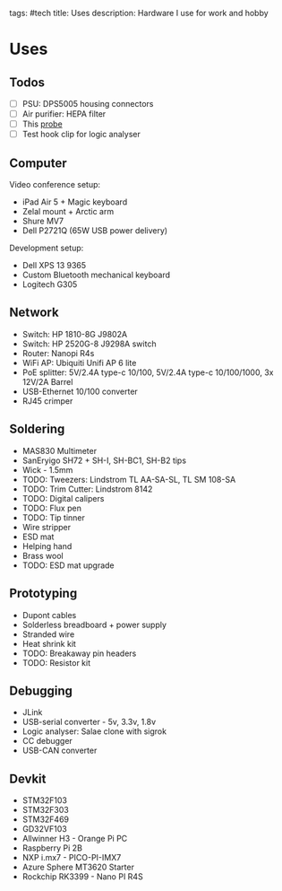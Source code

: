 tags: #tech
title: Uses
description: Hardware I use for work and hobby

Uses
====

Todos
-----

-   [ ] PSU: DPS5005 housing connectors
-   [ ] Air purifier: HEPA filter
-   [ ] This [probe]
-   [ ] Test hook clip for logic analyser

Computer
--------

Video conference setup:

-   iPad Air 5 + Magic keyboard
-   Zelal mount + Arctic arm
-   Shure MV7
-   Dell P2721Q (65W USB power delivery)

Development setup:

-   Dell XPS 13 9365
-   Custom Bluetooth mechanical keyboard
-   Logitech G305

Network
-------

-   Switch: HP 1810-8G J9802A
-   Switch: HP 2520G-8 J9298A switch
-   Router: Nanopi R4s
-   WiFi AP: Ubiquiti Unifi AP 6 lite
-   PoE splitter: 5V/2.4A type-c 10/100, 5V/2.4A type-c 10/100/1000, 3x
    12V/2A Barrel
-   USB-Ethernet 10/100 converter
-   RJ45 crimper

Soldering
---------

-   MAS830 Multimeter
-   SanEryigo SH72 + SH-I, SH-BC1, SH-B2 tips
-   Wick - 1.5mm
-   TODO: Tweezers: Lindstrom TL AA-SA-SL, TL SM 108-SA
-   TODO: Trim Cutter: Lindstrom 8142
-   TODO: Digital calipers
-   TODO: Flux pen
-   TODO: Tip tinner
-   Wire stripper
-   ESD mat
-   Helping hand
-   Brass wool
-   TODO: ESD mat upgrade

Prototyping
-----------

-   Dupont cables
-   Solderless breadboard + power supply
-   Stranded wire
-   Heat shrink kit
-   TODO: Breakaway pin headers
-   TODO: Resistor kit

Debugging
---------

-   JLink
-   USB-serial converter - 5v, 3.3v, 1.8v
-   Logic analyser: Salae clone with sigrok
-   CC debugger
-   USB-CAN converter

Devkit
------

-   STM32F103
-   STM32F303
-   STM32F469
-   GD32VF103
-   Allwinner H3 - Orange Pi PC
-   Raspberry Pi 2B
-   NXP i.mx7 - PICO-PI-IMX7
-   Azure Sphere MT3620 Starter
-   Rockchip RK3399 - Nano PI R4S

  [probe]: https://www.aliexpress.com/item/1005002438082521.html?spm=a2g0o.productlist.0.0.591949035g9GCo&algo_pvid=0bcd8842-af06-42c9-bc03-170e7ee93e4f&algo_exp_id=0bcd8842-af06-42c9-bc03-170e7ee93e4f-0&pdp_ext_f=%7B%22sku_id%22%3A%2212000020657517446%22%7D&pdp_npi=2%40dis%21HUF%2124172.17%2122238.3%21%21%212243.05%21%21%40210318b916641829026963227e24d2%2112000020657517446%21sea&curPageLogUid=gPE5Cobd91dy
